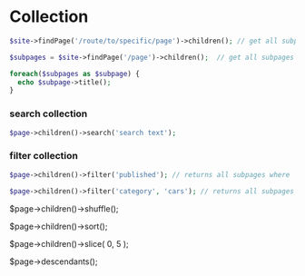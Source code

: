 # Collection

```php
$site->findPage('/route/to/specific/page')->children(); // get all subpages from '/route/to/specific/page'
```

```php
$subpages = $site->findPage('/page')->children();  // get all subpages from '/page'

foreach($subpages as $subpage) {
  echo $subpage->title();
}
```
### search collection

```php
$page->children()->search('search text');
```

### filter collection

```php
$page->children()->filter('published'); // returns all subpages where 'published' is 'true'
```

```php
$page->children()->filter('category', 'cars'); // returns all subpages where 'category' is 'cars'
```

$page->children()->shuffle();

$page->children()->sort();

$page->children()->slice( 0, 5 );

$page->descendants();
